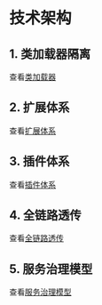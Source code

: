 技术架构
===

## 1. 类加载器隔离

查看[类加载器](classloader.md)

## 2. 扩展体系

查看[扩展体系](extension.md)

## 3. 插件体系

查看[插件体系](plugin.md)

## 4. 全链路透传

查看[全链路透传](transmission.md)

## 5. 服务治理模型

查看[服务治理模型](governance.md)

